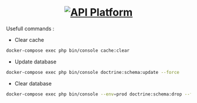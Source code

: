 <h1 align="center"><a href="https://api-platform.com"><img src="https://api-platform.com/logo-250x250.png" alt="API Platform"></a></h1>


Usefull commands : 

* Clear cache
```sh
docker-compose exec php bin/console cache:clear
```

* Update database
```sh
docker-compose exec php bin/console doctrine:schema:update --force
```

* Clear database
```sh
docker-compose exec php bin/console --env=prod doctrine:schema:drop --full-database --force && docker-compose exec php bin/console doctrine:schema:update --force
```